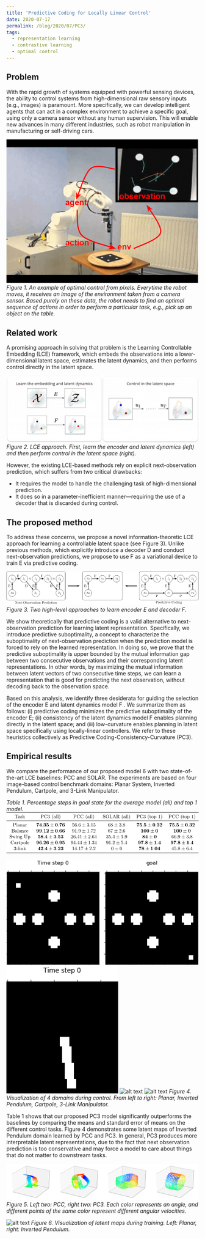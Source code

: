```yaml
---
title: 'Predictive Coding for Locally Linear Control'
date: 2020-07-17
permalink: /blog/2020/07/PC3/
tags:
  - representation learning
  - contrastive learning
  - optimal control
---
```


Problem
------

With the rapid growth of systems equipped with powerful sensing devices, the ability to control systems from high-dimensional raw sensory inputs (e.g., images) is paramount. More specifically, we can develop intelligent agents that can act in a complex environment to achieve a specific goal, using only a camera sensor without any human supervision. This will enable new advances in many different industries, such as robot manipulation in manufacturing or self-driving cars.

![alt text](../images/materials/PC3/control_from_image.png)
*Figure 1. An example of optimal control from pixels. Everytime the robot moves, it receives an image of the environment taken from a camera sensor. Based purely on these data, the robot needs to find an optimal sequence of actions in order to perform a particular task, e.g., pick up an object on the table.*

Related work
------

A promising approach in solving that problem is the Learning Controllable Embedding (LCE) framework, which embeds the observations into a lower-dimensional latent space, estimates the latent dynamics, and then performs control directly in the latent space.

![alt text](../images/materials/PC3/LCE.png)
*Figure 2. LCE approach. First, learn the encoder and latent dynamics (left) and then perform control in the latent space (right).*

However, the existing LCE-based methods rely on explicit next-observation prediction, which suffers from two critical drawbacks:
  - It requires the model to handle the challenging task of high-dimensional prediction.
  - It does so in a parameter-inefficient manner—requiring the use of a decoder that is discarded during control.

The proposed method
------

To address these concerns, we propose a novel information-theoretic LCE approach for learning a controllable latent space (see Figure 3). Unlike previous methods, which explicitly introduce a decoder D and conduct next-observation predictions, we propose to use F as a variational device to train E via predictive coding.

![alt text](../images/materials/PC3/predictive_coding.png)
*Figure 3. Two high-level approaches to learn encoder E and decoder F.*

We show theoretically that predictive coding is a valid alternative to next-observation prediction for learning latent representation. Specifically, we introduce predictive suboptimality, a concept to characterize the suboptimality of next-observation prediction when the prediction model is forced to rely on the learned representation. In doing so, we prove that the predictive suboptimality is upper bounded by the mutual information gap between two consecutive observations and their corresponding latent representations. In other words, by maximizing the mutual information between latent vectors of two consecutive time steps, we can learn a representation that is good for predicting the next observation, without decoding back to the observation space.

Based on this analysis, we identify three desiderata for guiding the selection of the encoder E and latent dynamics model F . We summarize them as follows: (i) predictive coding minimizes the predictive suboptimality of the encoder E; (ii) consistency of the latent dynamics model F enables planning directly in the latent space; and (iii) low-curvature enables planning in latent space specifically using locally-linear controllers. We refer to these heuristics collectively as Predictive Coding-Consistency-Curvature (PC3).

Empirical results
------

We compare the performance of our proposed model 6 with two state-of-the-art LCE baselines: PCC and SOLAR. The experiments are based on four image-based control benchmark domains: Planar System, Inverted Pendulum, Cartpole, and 3-Link Manipulator.

*Table 1. Percentage steps in goal state for the average model (all) and top 1 model.*
![alt text](../images/materials/PC3/results.png)

![alt text](../images/materials/PC3/planar.gif)
![alt text](../images/materials/PC3/pendulum.gif) ![alt text](./materials/PC3/cartpole.gif) ![alt text](./materials/PC3/3pole.gif)
*Figure 4. Visualization of 4 domains during control. From left to right: Planar,  Inverted Pendulum, Cartpole, 3-Link Manipulator.*

Table 1 shows that our proposed PC3 model significantly outperforms the baselines by comparing the means and standard error of means on the different control tasks. Figure 4 demonstrates some latent maps of Inverted Pendulum domain learned by PCC and PC3. In general, PC3 produces more interpretable latent representations, due to the fact that next observation prediction is too conservative and may force a model to care about things that do not matter to downstream tasks.

![alt text](../images/materials/PC3/latent_map.png)
*Figure 5. Left two: PCC, right two: PC3. Each color represents an angle, and different points of the same color represent different angular velocities.*

![alt text](../images/materials/PC3/latent_map_evolution.gif)
*Figure 6. Visualization of latent maps during training. Left: Planar, right: Inverted Pendulum.*
